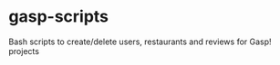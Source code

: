 gasp-scripts
============

Bash scripts to create/delete users, restaurants and reviews for Gasp! projects
